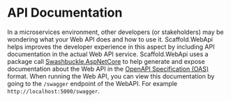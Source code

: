# API Documentation #

In a microservices environment, other developers (or stakeholders) may be wondering what your Web API does and how to use it. Scaffold.WebApi helps improves the developer experience in this aspect by including API documentation in the actual Web API service. Scaffold.WebApi uses a package call [Swashbuckle.AspNetCore](https://github.com/domaindrivendev/Swashbuckle.AspNetCore) to help generate and expose documentation about the Web API in the [OpenAPI Specification (OAS)](https://www.openapis.org/) format. When running the Web API, you can view this documentation by going to the `/swagger` endpoint of the WebAPI. For example `http://localhost:5000/swagger`.
